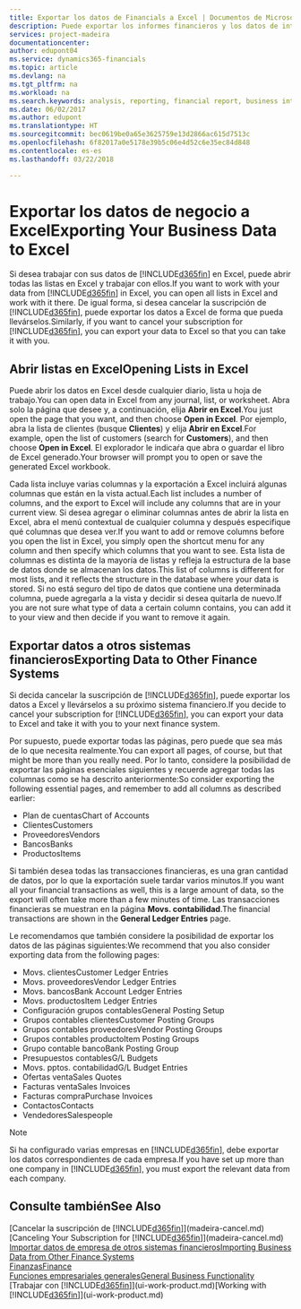 ```yaml
---
title: Exportar los datos de Financials a Excel | Documentos de Microsoft
description: Puede exportar los informes financieros y los datos de inteligencia empresarial desde Finance and Operations, Business edition a Excel, o abrir los datos de Financials en Excel.
services: project-madeira
documentationcenter: 
author: edupont04
ms.service: dynamics365-financials
ms.topic: article
ms.devlang: na
ms.tgt_pltfrm: na
ms.workload: na
ms.search.keywords: analysis, reporting, financial report, business intelligence, BI, Excel
ms.date: 06/02/2017
ms.author: edupont
ms.translationtype: HT
ms.sourcegitcommit: bec0619be0a65e3625759e13d2866ac615d7513c
ms.openlocfilehash: 6f82017a0e5178e39b5c06e4d52c6e35ec84d848
ms.contentlocale: es-es
ms.lasthandoff: 03/22/2018

---
```

# <a name="exporting-your-business-data-to-excel"></a><span data-ttu-id="83077-103">Exportar los datos de negocio a Excel</span><span class="sxs-lookup"><span data-stu-id="83077-103">Exporting Your Business Data to Excel</span></span>
<span data-ttu-id="83077-104">Si desea trabajar con sus datos de [!INCLUDE[d365fin](includes/d365fin_md.md)] en Excel, puede abrir todas las listas en Excel y trabajar con ellos.</span><span class="sxs-lookup"><span data-stu-id="83077-104">If you want to work with your data from [!INCLUDE[d365fin](includes/d365fin_md.md)] in Excel, you can open all lists in Excel and work with it there.</span></span> <span data-ttu-id="83077-105">De igual forma, si desea cancelar la suscripción de [!INCLUDE[d365fin](includes/d365fin_md.md)], puede exportar los datos a Excel de forma que pueda llevárselos.</span><span class="sxs-lookup"><span data-stu-id="83077-105">Similarly, if you want to cancel your subscription for [!INCLUDE[d365fin](includes/d365fin_md.md)], you can export your data to Excel so that you can take it with you.</span></span>

## <a name="opening-lists-in-excel"></a><span data-ttu-id="83077-106">Abrir listas en Excel</span><span class="sxs-lookup"><span data-stu-id="83077-106">Opening Lists in Excel</span></span>
<span data-ttu-id="83077-107">Puede abrir los datos en Excel desde cualquier diario, lista u hoja de trabajo.</span><span class="sxs-lookup"><span data-stu-id="83077-107">You can open data in Excel from any journal, list, or worksheet.</span></span> <span data-ttu-id="83077-108">Abra solo la página que desee y, a continuación, elija **Abrir en Excel**.</span><span class="sxs-lookup"><span data-stu-id="83077-108">You just open the page that you want, and then choose **Open in Excel**.</span></span> <span data-ttu-id="83077-109">Por ejemplo, abra la lista de clientes (busque **Clientes**) y elija **Abrir en Excel**.</span><span class="sxs-lookup"><span data-stu-id="83077-109">For example, open the list of customers (search for **Customers**), and then choose **Open in Excel**.</span></span> <span data-ttu-id="83077-110">El explorador le indicaŕa que abra o guardar el libro de Excel generado.</span><span class="sxs-lookup"><span data-stu-id="83077-110">Your browser will prompt you to open or save the generated Excel workbook.</span></span>  

<span data-ttu-id="83077-111">Cada lista incluye varias columnas y la exportación a Excel incluirá algunas columnas que están en la vista actual.</span><span class="sxs-lookup"><span data-stu-id="83077-111">Each list includes a number of columns, and the export to Excel will include any columns that are in your current view.</span></span> <span data-ttu-id="83077-112">Si desea agregar o eliminar columnas antes de abrir la lista en Excel, abra el menú contextual de cualquier columna y después especifique qué columnas que desea ver.</span><span class="sxs-lookup"><span data-stu-id="83077-112">If you want to add or remove columns before you open the list in Excel, you simply open the shortcut menu for any column and then specify which columns that you want to see.</span></span> <span data-ttu-id="83077-113">Esta lista de columnas es distinta de la mayoría de listas y refleja la estructura de la base de datos donde se almacenan los datos.</span><span class="sxs-lookup"><span data-stu-id="83077-113">This list of columns is different for most lists, and it reflects the structure in the database where your data is stored.</span></span> <span data-ttu-id="83077-114">Si no está seguro del tipo de datos que contiene una determinada columna, puede agregarla a la vista y decidir si desea quitarla de nuevo.</span><span class="sxs-lookup"><span data-stu-id="83077-114">If you are not sure what type of data a certain column contains, you can add it to your view and then decide if you want to remove it again.</span></span>  

## <a name="exporting-data-to-other-finance-systems"></a><span data-ttu-id="83077-115">Exportar datos a otros sistemas financieros</span><span class="sxs-lookup"><span data-stu-id="83077-115">Exporting Data to Other Finance Systems</span></span>
<span data-ttu-id="83077-116">Si decida cancelar la suscripción de [!INCLUDE[d365fin](includes/d365fin_md.md)], puede exportar los datos a Excel y llevárselos a su próximo sistema financiero.</span><span class="sxs-lookup"><span data-stu-id="83077-116">If you decide to cancel your subscription for [!INCLUDE[d365fin](includes/d365fin_md.md)], you can export your data to Excel and take it with you to your next finance system.</span></span>  

<span data-ttu-id="83077-117">Por supuesto, puede exportar todas las páginas, pero puede que sea más de lo que necesita realmente.</span><span class="sxs-lookup"><span data-stu-id="83077-117">You can export all pages, of course, but that might be more than you really need.</span></span> <span data-ttu-id="83077-118">Por lo tanto, considere la posibilidad de exportar las páginas esenciales siguientes y recuerde agregar todas las columnas como se ha descrito anteriormente:</span><span class="sxs-lookup"><span data-stu-id="83077-118">So consider exporting the following essential pages, and remember to add all columns as described earlier:</span></span>  

* <span data-ttu-id="83077-119">Plan de cuentas</span><span class="sxs-lookup"><span data-stu-id="83077-119">Chart of Accounts</span></span>  
* <span data-ttu-id="83077-120">Clientes</span><span class="sxs-lookup"><span data-stu-id="83077-120">Customers</span></span>  
* <span data-ttu-id="83077-121">Proveedores</span><span class="sxs-lookup"><span data-stu-id="83077-121">Vendors</span></span>  
* <span data-ttu-id="83077-122">Bancos</span><span class="sxs-lookup"><span data-stu-id="83077-122">Banks</span></span>  
* <span data-ttu-id="83077-123">Productos</span><span class="sxs-lookup"><span data-stu-id="83077-123">Items</span></span>  

<span data-ttu-id="83077-124">Si también desea todas las transacciones financieras, es una gran cantidad de datos, por lo que la exportación suele tardar varios minutos.</span><span class="sxs-lookup"><span data-stu-id="83077-124">If you want all your financial transactions as well, this is a large amount of data, so the export will often take more than a few minutes of time.</span></span> <span data-ttu-id="83077-125">Las transacciones financieras se muestran en la página **Movs. contabilidad**.</span><span class="sxs-lookup"><span data-stu-id="83077-125">The financial transactions are shown in the **General Ledger Entries** page.</span></span>  

<span data-ttu-id="83077-126">Le recomendamos que también considere la posibilidad de exportar los datos de las páginas siguientes:</span><span class="sxs-lookup"><span data-stu-id="83077-126">We recommend that you also consider exporting data from the following pages:</span></span>  

* <span data-ttu-id="83077-127">Movs. clientes</span><span class="sxs-lookup"><span data-stu-id="83077-127">Customer Ledger Entries</span></span>  
* <span data-ttu-id="83077-128">Movs. proveedores</span><span class="sxs-lookup"><span data-stu-id="83077-128">Vendor Ledger Entries</span></span>  
* <span data-ttu-id="83077-129">Movs. bancos</span><span class="sxs-lookup"><span data-stu-id="83077-129">Bank Account Ledger Entries</span></span>  
* <span data-ttu-id="83077-130">Movs. productos</span><span class="sxs-lookup"><span data-stu-id="83077-130">Item Ledger Entries</span></span>  
* <span data-ttu-id="83077-131">Configuración grupos contables</span><span class="sxs-lookup"><span data-stu-id="83077-131">General Posting Setup</span></span>  
* <span data-ttu-id="83077-132">Grupos contables clientes</span><span class="sxs-lookup"><span data-stu-id="83077-132">Customer Posting Groups</span></span>  
* <span data-ttu-id="83077-133">Grupos contables proveedores</span><span class="sxs-lookup"><span data-stu-id="83077-133">Vendor Posting Groups</span></span>  
* <span data-ttu-id="83077-134">Grupos contables producto</span><span class="sxs-lookup"><span data-stu-id="83077-134">Item Posting Groups</span></span>  
* <span data-ttu-id="83077-135">Grupo contable banco</span><span class="sxs-lookup"><span data-stu-id="83077-135">Bank Posting Group</span></span>  
* <span data-ttu-id="83077-136">Presupuestos contables</span><span class="sxs-lookup"><span data-stu-id="83077-136">G/L Budgets</span></span>  
* <span data-ttu-id="83077-137">Movs. pptos. contabilidad</span><span class="sxs-lookup"><span data-stu-id="83077-137">G/L Budget Entries</span></span>  
* <span data-ttu-id="83077-138">Ofertas venta</span><span class="sxs-lookup"><span data-stu-id="83077-138">Sales Quotes</span></span>  
* <span data-ttu-id="83077-139">Facturas venta</span><span class="sxs-lookup"><span data-stu-id="83077-139">Sales Invoices</span></span>  
* <span data-ttu-id="83077-140">Facturas compra</span><span class="sxs-lookup"><span data-stu-id="83077-140">Purchase Invoices</span></span>  
* <span data-ttu-id="83077-141">Contactos</span><span class="sxs-lookup"><span data-stu-id="83077-141">Contacts</span></span>  
* <span data-ttu-id="83077-142">Vendedores</span><span class="sxs-lookup"><span data-stu-id="83077-142">Salespeople</span></span>  

> [!NOTE]  
>   <span data-ttu-id="83077-143">Si ha configurado varias empresas en [!INCLUDE[d365fin](includes/d365fin_md.md)], debe exportar los datos correspondientes de cada empresa.</span><span class="sxs-lookup"><span data-stu-id="83077-143">If you have set up more than one company in [!INCLUDE[d365fin](includes/d365fin_md.md)], you must export the relevant data from each company.</span></span>

## <a name="see-also"></a><span data-ttu-id="83077-144">Consulte también</span><span class="sxs-lookup"><span data-stu-id="83077-144">See Also</span></span>
<span data-ttu-id="83077-145">[Cancelar la suscripción de [!INCLUDE[d365fin](includes/d365fin_md.md)]](madeira-cancel.md)</span><span class="sxs-lookup"><span data-stu-id="83077-145">[Canceling Your Subscription for [!INCLUDE[d365fin](includes/d365fin_md.md)]](madeira-cancel.md)</span></span>  
[<span data-ttu-id="83077-146">Importar datos de empresa de otros sistemas financieros</span><span class="sxs-lookup"><span data-stu-id="83077-146">Importing Business Data from Other Finance Systems</span></span>](upload-data.md)  
[<span data-ttu-id="83077-147">Finanzas</span><span class="sxs-lookup"><span data-stu-id="83077-147">Finance</span></span>](finance.md)  
[<span data-ttu-id="83077-148">Funciones empresariales generales</span><span class="sxs-lookup"><span data-stu-id="83077-148">General Business Functionality</span></span>](ui-across-business-areas.md)  
<span data-ttu-id="83077-149">[Trabajar con [!INCLUDE[d365fin](includes/d365fin_md.md)]](ui-work-product.md)</span><span class="sxs-lookup"><span data-stu-id="83077-149">[Working with [!INCLUDE[d365fin](includes/d365fin_md.md)]](ui-work-product.md)</span></span>  

